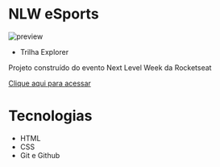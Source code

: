 # NLW eSports

![preview](/.github/preview.png)
 
 - Trilha Explorer

Projeto construído do evento  Next Level Week da Rocketseat

[Clique aqui para acessar](https://lucasrezend.github.io/nlw/)


# Tecnologias

- HTML
- CSS
- Git e Github



